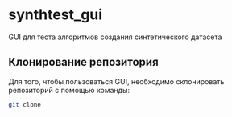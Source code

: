 # synthtest_gui
GUI для теста алгоритмов создания синтетического датасета

## Клонирование репозитория

Для того, чтобы пользоваться GUI, необходимо склонировать репозиторий с помощью команды:
```bash
git clone 
```

